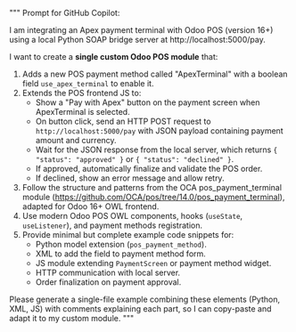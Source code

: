 """
Prompt for GitHub Copilot:

I am integrating an Apex payment terminal with Odoo POS (version 16+) using a local Python SOAP bridge server at http://localhost:5000/pay.

I want to create a **single custom Odoo POS module** that:

1. Adds a new POS payment method called "ApexTerminal" with a boolean field `use_apex_terminal` to enable it.
2. Extends the POS frontend JS to:
   - Show a "Pay with Apex" button on the payment screen when ApexTerminal is selected.
   - On button click, send an HTTP POST request to `http://localhost:5000/pay` with JSON payload containing payment amount and currency.
   - Wait for the JSON response from the local server, which returns `{ "status": "approved" }` or `{ "status": "declined" }`.
   - If approved, automatically finalize and validate the POS order.
   - If declined, show an error message and allow retry.
3. Follow the structure and patterns from the OCA pos_payment_terminal module (https://github.com/OCA/pos/tree/14.0/pos_payment_terminal), adapted for Odoo 16+ OWL frontend.
4. Use modern Odoo POS OWL components, hooks (`useState`, `useListener`), and payment methods registration.
5. Provide minimal but complete example code snippets for:
   - Python model extension (`pos_payment_method`).
   - XML to add the field to payment method form.
   - JS module extending `PaymentScreen` or payment method widget.
   - HTTP communication with local server.
   - Order finalization on payment approval.

Please generate a single-file example combining these elements (Python, XML, JS) with comments explaining each part, so I can copy-paste and adapt it to my custom module.
"""
